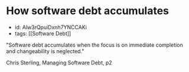 # How software debt accumulates
* id: Alw3rQpuiDxnh7YNCCAKi
* tags: [[Software Debt]]

"Software debt accumulates when the focus is on immediate completion and changeability is neglected."

Chris Sterling, Managing Software Debt, p2